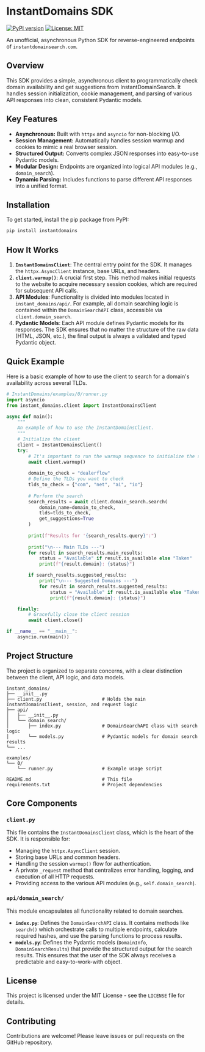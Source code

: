 # InstantDomains SDK
[![PyPI version](https://badge.fury.io/py/instantdomains.svg)](https://badge.fury.io/py/instantdomains)
[![License: MIT](https://img.shields.io/badge/License-MIT-yellow.svg)](https://opensource.org/licenses/MIT)

An unofficial, asynchronous Python SDK for reverse-engineered endpoints of `instantdomainsearch.com`.

## Overview

This SDK provides a simple, asynchronous client to programmatically check domain availability and get suggestions from InstantDomainSearch. It handles session initialization, cookie management, and parsing of various API responses into clean, consistent Pydantic models.

## Key Features

-   **Asynchronous:** Built with `httpx` and `asyncio` for non-blocking I/O.
-   **Session Management:** Automatically handles session warmup and cookies to mimic a real browser session.
-   **Structured Output:** Converts complex JSON responses into easy-to-use Pydantic models.
-   **Modular Design:** Endpoints are organized into logical API modules (e.g., `domain_search`).
-   **Dynamic Parsing:** Includes functions to parse different API responses into a unified format.

## Installation

To get started, install the pip package from PyPI:

```bash
pip install instantdomains
```

## How It Works

1.  **`InstantDomainsClient`**: The central entry point for the SDK. It manages the `httpx.AsyncClient` instance, base URLs, and headers.
2.  **`client.warmup()`**: A crucial first step. This method makes initial requests to the website to acquire necessary session cookies, which are required for subsequent API calls.
3.  **API Modules**: Functionality is divided into modules located in `instant_domains/api/`. For example, all domain searching logic is contained within the `DomainSearchAPI` class, accessible via `client.domain_search`.
4.  **Pydantic Models**: Each API module defines Pydantic models for its responses. The SDK ensures that no matter the structure of the raw data (HTML, JSON, etc.), the final output is always a validated and typed Pydantic object.

## Quick Example

Here is a basic example of how to use the client to search for a domain's availability across several TLDs.

```python
# InstantDomains/examples/0/runner.py
import asyncio
from instant_domains.client import InstantDomainsClient

async def main():
    """
    An example of how to use the InstantDomainsClient.
    """
    # Initialize the client
    client = InstantDomainsClient()
    try:
        # It's important to run the warmup sequence to initialize the session
        await client.warmup()
        
        domain_to_check = "dealerflow"
        # Define the TLDs you want to check
        tlds_to_check = {"com", "net", "ai", "io"}
        
        # Perform the search
        search_results = await client.domain_search.search(
            domain_name=domain_to_check, 
            tlds=tlds_to_check,
            get_suggestions=True
        )
        
        print(f"Results for '{search_results.query}':")
        
        print("\n--- Main TLDs ---")
        for result in search_results.main_results:
            status = "Available" if result.is_available else "Taken"
            print(f"{result.domain}: {status}")

        if search_results.suggested_results:
            print("\n--- Suggested Domains ---")
            for result in search_results.suggested_results:
                status = "Available" if result.is_available else "Taken"
                print(f"{result.domain}: {status}")

    finally:
        # Gracefully close the client session
        await client.close()

if __name__ == "__main__":
    asyncio.run(main())

```

## Project Structure

The project is organized to separate concerns, with a clear distinction between the client, API logic, and data models.

```
instant_domains/
├── __init__.py
├── client.py                      # Holds the main InstantDomainsClient, session, and request logic
├── api/
│   ├── __init__.py
│   └── domain_search/
│       ├── index.py               # DomainSearchAPI class with search logic
│       └── models.py              # Pydantic models for domain search results
└── ...

examples/
└── 0/
    └── runner.py                  # Example usage script

README.md                          # This file
requirements.txt                   # Project dependencies
```

## Core Components

### `client.py`

This file contains the `InstantDomainsClient` class, which is the heart of the SDK. It is responsible for:
-   Managing the `httpx.AsyncClient` session.
-   Storing base URLs and common headers.
-   Handling the session `warmup()` flow for authentication.
-   A private `_request` method that centralizes error handling, logging, and execution of all HTTP requests.
-   Providing access to the various API modules (e.g., `self.domain_search`).

### `api/domain_search/`

This module encapsulates all functionality related to domain searches.
-   **`index.py`**: Defines the `DomainSearchAPI` class. It contains methods like `search()` which orchestrate calls to multiple endpoints, calculate required hashes, and use the parsing functions to process results.
-   **`models.py`**: Defines the Pydantic models (`DomainInfo`, `DomainSearchResults`) that provide the structured output for the search results. This ensures that the user of the SDK always receives a predictable and easy-to-work-with object.

## License

This project is licensed under the MIT License - see the `LICENSE` file for details.

## Contributing

Contributions are welcome! Please leave issues or pull requests on the GitHub repository.